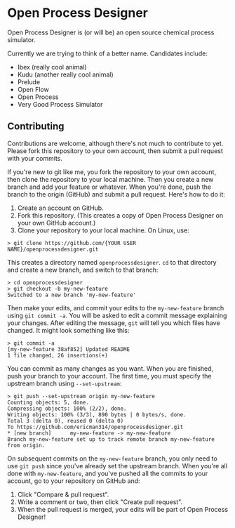 # Open Process Designer
Open Process Designer is (or will be) an open source chemical process simulator.

Currently we are trying to think of a better name. Candidates include:
- Ibex (really cool animal)
- Kudu (another really cool animal)
- Prelude
- Open Flow
- Open Process
- Very Good Process Simulator


## Contributing
Contributions are welcome, although there's not much to contribute to yet. Please fork this repository to your own account, then submit a pull request with your commits.

If you're new to git like me, you fork the repository to your own account, then clone the repository to your local machine. Then you create a new branch and add your feature or whatever. When you're done, push the branch to the origin (GitHub) and submit a pull request. Here's how to do it:

1. Create an account on GitHub.
2. Fork this repository. (This creates a copy of Open Process Designer on your own GitHub account.)
3. Clone your repository to your local machine. On Linux, use:

```
> git clone https://github.com/{YOUR USER NAME}/openprocessdesigner.git
``` 

This creates a directory named `openprocessdesigner`. `cd` to that directory and create a new branch, and switch to that branch:

```
> cd openprocessdesigner
> git checkout -b my-new-feature
Switched to a new branch 'my-new-feature'
```

Then make your edits, and commit your edits to the `my-new-feature` branch using `git commit -a`. You will be asked to edit a commit message explaining your changes. After editing the message, `git` will tell you which files have changed. It might look something like this:

```
> git commit -a
[my-new-feature 38af852] Updated README
1 file changed, 26 insertions(+)
```

You can commit as many changes as you want. When you are finished, push your branch to your account. The first time, you must specify the upstream branch using `--set-upstream`: 

```
> git push --set-upstream origin my-new-feature
Counting objects: 5, done.
Compressing objects: 100% (2/2), done.
Writing objects: 100% (3/3), 890 bytes | 0 bytes/s, done.
Total 3 (delta 0), reused 0 (delta 0)
To https://github.com/ericman314/openprocessdesigner.git
* [new branch]      my-new-feature -> my-new-feature
Branch my-new-feature set up to track remote branch my-new-feature from origin.
```

On subsequent commits on the `my-new-feature` branch, you only need to use `git push` since you've already set the upstream branch. When you're all done with `my-new-feature`, and you've pushed all the commits to your account, go to your repository on GitHub and:

1. Click "Compare & pull request".
2. Write a comment or two, then click "Create pull request".
3. When the pull request is merged, your edits will be part of Open Process Designer!
